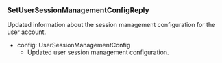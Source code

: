 ### SetUserSessionManagementConfigReply
Updated information about the session management configuration for the user account.

- config: UserSessionManagementConfig
  - Updated user session management configuration.

